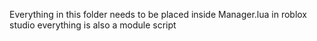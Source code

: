 Everything in this folder needs to be placed inside Manager.lua in roblox studio
everything is also a module script
